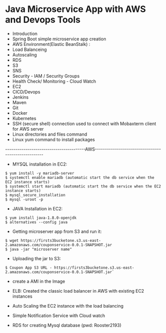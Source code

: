 # Java Microservice App with AWS and Devops Tools

- Introduction
- Spring Boot simple microservice app creation
- AWS Environment(Elastic BeanStalk) :
- Load Balanceing
- Autoscaling
- RDS
- S3
- SNS
- Security - IAM / Security Groups
- Health Check/ Monitoring - Cloud Watch
- EC2
- CICD/Devops
- Jenkins
- Maven  
- Git
- Docker
- Kubernetes
- SSH (secure shell) connection used to connect with Mobaxterm client for AWS server
- Linux directories and files command 
- Linux yum command to install packages

----------------------------------------AWS----------------------------------------------------
- MYSQL installation in EC2:

```
$ yum install -y mariadb-server
$ systemctl enable mariadb (automatic start the db service when the EC2 instance starts)
$ systemctl start mariadb (automatic start the db service when the EC2 instance starts)
$ mysql_secure_installation
$ mysql -uroot -p
```

- JAVA Installation in EC2:
        
```
$ yum install java-1.8.0-openjdk
$ alternatives --config java 
```

- Getting microserver app from S3 and run it:
        
```
$ wget https://firsts3bucketone.s3.us-east-2.amazonaws.com/couponservice-0.0.1-SNAPSHOT.jar
$ java -jar "microserver name"
```

- Uploading the jar to S3:

```
$ Coupon App S3 URL - https://firsts3bucketone.s3.us-east-2.amazonaws.com/couponservice-0.0.1-SNAPSHOT.jar`
```
- create a AMI in the Image

- ELB: Created the classic load balancer in AWS with existing EC2 instances

- Auto Scaling the EC2 instance with the load balancing

- Simple Notification Service with Cloud watch 

- RDS for creating Mysql database (pwd: Rooster2193)
